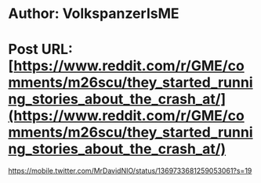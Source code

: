 # Author: VolkspanzerIsME
# Post URL: [https://www.reddit.com/r/GME/comments/m26scu/they_started_running_stories_about_the_crash_at/](https://www.reddit.com/r/GME/comments/m26scu/they_started_running_stories_about_the_crash_at/)


https://mobile.twitter.com/MrDavidNIO/status/1369733681259053061?s=19